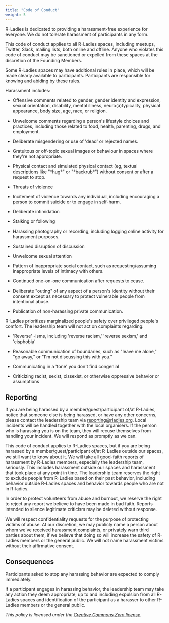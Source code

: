 ```yaml
---
title: "Code of Conduct"
weight: 5
---
```


R-Ladies is dedicated to providing a harassment-free experience for
everyone. We do not tolerate harassment of participants in any form.

This code of conduct applies to all R-Ladies spaces, including meetups,
Twitter, Slack, mailing lists, both online and offline. Anyone who
violates this code of conduct may be sanctioned or expelled from these
spaces at the discretion of the Founding Members.

Some R-Ladies spaces may have additional rules in place, which will be
made clearly available to participants. Participants are responsible for
knowing and abiding by these rules.

Harassment includes:

-   Offensive comments related to gender, gender identity and
    expression, sexual orientation, disability, mental illness,
    neuro(a)typicality, physical appearance, body size, age, race, or
    religion.

-   Unwelcome comments regarding a person's lifestyle choices and
    practices, including those related to food, health, parenting,
    drugs, and employment.

-   Deliberate misgendering or use of 'dead' or rejected names.

-   Gratuitous or off-topic sexual images or behaviour in spaces where
    they're not appropriate.

-   Physical contact and simulated physical contact (eg, textual
    descriptions like "\*hug\*" or "\*backrub\*") without consent or
    after a request to stop.

-   Threats of violence

-   Incitement of violence towards any individual, including encouraging
    a person to commit suicide or to engage in self-harm.

-   Deliberate intimidation

-   Stalking or following

-   Harassing photography or recording, including logging online
    activity for harassment purposes.

-   Sustained disruption of discussion

-   Unwelcome sexual attention

-   Pattern of inappropriate social contact, such as requesting/assuming
    inappropriate levels of intimacy with others.

-   Continued one-on-one communication after requests to cease.

-   Deliberate "outing" of any aspect of a person's identity without
    their consent except as necessary to protect vulnerable people
    from intentional abuse.

-   Publication of non-harassing private communication.

R-Ladies prioritizes marginalized people's safety over privileged
people's comfort. The leadership team will not act on complaints
regarding:

-   'Reverse' -isms, including 'reverse racism,' 'reverse sexism,' and
    'cisphobia'

-   Reasonable communication of boundaries, such as "leave me alone,"
    "go away," or "I'm not discussing this with you."

-   Communicating in a 'tone' you don't find congenial

-   Criticizing racist, sexist, cissexist, or otherwise oppressive
    behavior or assumptions

## Reporting

If you are being harassed by a member/guest/participant of/at R-Ladies,
notice that someone else is being harassed, or have any other concerns,
please contact the leadership team via
[reporting\@rladies.org](mailto:reporting@rladies.org).
Local incidents will be handled together with the local organisers. If
the person who is harassing you is on the team, they will recuse
themselves from handling your incident. We will respond as promptly as
we can.

This code of conduct applies to R-Ladies spaces, but if you are being
harassed by a member/guest/participant of/at R-Ladies outside our
spaces, we still want to know about it. We will take all good-faith
reports of harassment by R-Ladies members, especially the leadership
team, seriously. This includes harassment outside our spaces and
harassment that took place at any point in time. The leadership team
reserves the right to exclude people from R-Ladies based on their past
behavior, including behavior outside R-Ladies spaces and behavior
towards people who are not in R-ladies.

In order to protect volunteers from abuse and burnout, we reserve the
right to reject any report we believe to have been made in bad faith.
Reports intended to silence legitimate criticism may be deleted without
response.

We will respect confidentiality requests for the purpose of protecting
victims of abuse. At our discretion, we may publicly name a person about
whom we've received harassment complaints, or privately warn third
parties about them, if we believe that doing so will increase the safety
of R-Ladies members or the general public. We will not name harassment
victims without their affirmative consent.

## Consequences

Participants asked to stop any harassing behavior are expected to comply
immediately.

If a participant engages in harassing behavior, the leadership team may
take any action they deem appropriate, up to and including expulsion
from all R-Ladies spaces and identification of the participant as a
harasser to other R-Ladies members or the general public.

*This policy is licensed under the [Creative Commons Zero
license](http://creativecommons.org/publicdomain/zero/1.0/).*